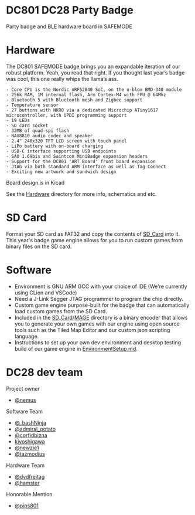 # DC801 DC28 Party Badge
Party badge and BLE hardware board in SAFEMODE

# Hardware
The DC801 SAFEMODE badge brings you an expandable iteration of our robust platform. Yeah, you read that right. If you thought last year’s badge was cool, this one really whips the llama’s ass.

    - Core CPU is the Nordic nRF52840 SoC, on the u-blox BMD-340 module
    - 256k RAM, 1M internal flash, Arm Cortex-M4 with FPU @ 64Mhz
    - Bluetooth 5 with Bluetooth mesh and Zigbee support
    - Temperature sensor
    - 27 buttons with NKRO via a dedicated Microchip ATiny1617 microcontroller, with UPDI programming support
    - 19 LEDs
    - SD card socket
    - 32MB of quad-spi flash
    - NAU8810 audio codec and speaker
    - 2.4" 240x320 TFT LCD screen with touch panel
    - LiPo battery with on-board charging
    - USB-C interface supporting USB endpoints
    - SAO 1.69bis and Saintcon MiniBadge expansion headers
    - Support for the DC801 'ART Board' front board expansion
    - JTAG via both standard ARM interface as well as Tag Connect
    - Exciting new artwork and sandwich design


Board design is in Kicad

See the [Hardware](/Hardware/README.md) directory for more info, schematics and etc.

# SD Card

Format your SD card as FAT32 and copy the contents of [SD_Card](SD_Card) into it.
This year's badge game engine allows for you to run custom games from binary files on the SD card.

# Software
 - Environment is GNU ARM GCC with your choice of IDE (We're currently using CLion and VSCode)
 - Need a J-Link Segger JTAG programmer to program the chip directly.
 - Custom game engine purpose-built for the badge that can automatically load custom games from the SD Card.
 - Included in the [SD_Card/MAGE](/SD_Card/MAGE) directory is a binary encoder that allows you to generate your own games with our engine using open source tools such as the Tiled Map Editor and our custom json scripting language.
 - Instructions to set up your own dev environment and desktop testing build of our game engine in [EnvironmentSetup.md](/EnvironmentSetup.md).


# DC28 dev team

Project owner
- [@nemus](https://twitter.com/Nemus801)

Software Team
- [@_bashNinja](https://twitter.com/_bashNinja)
- [@admiral_potato](https://twitter.com/admiral_potato)
- [@corfidbizna](https://twitter.com/corfidbizna)
- [kiyoshigawa](https://twa.ninja/)
- [@newzie1](https://twitter.com/newzie1)
- [@tazmodius](https://twitter.com/tazmodius)

Hardware Team
- [@dvdfreitag](https://twitter.com/dvdfreitag)
- [@hamster](https://twitter.com/hamster)

Honorable Mention
- [@pips801](https://twitter.com/pips801)
